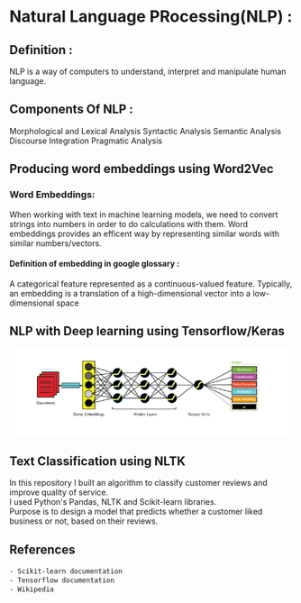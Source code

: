 # Natural Language PRocessing(NLP) :  
## Definition :  
NLP is a way of computers to understand, interpret and manipulate human language.  
## Components Of NLP :   
Morphological and Lexical Analysis
Syntactic Analysis
Semantic Analysis
Discourse Integration
Pragmatic Analysis  
  
## Producing word embeddings using Word2Vec  
  ### Word Embeddings:  
  When working with text in machine learning models, we need to convert strings into numbers in order to do   calculations with them. Word embeddings provides an efficent way by representing similar words with similar numbers/vectors.  
  #### Definition of embedding in google glossary :  
  A categorical feature represented as a continuous-valued feature. Typically, an embedding is a translation of a high-dimensional vector   into a low-dimensional space    
## NLP with Deep learning using Tensorflow/Keras  
 ![NLP with deep learning](/images/deeplearning.png)   
## Text Classification using NLTK  
In this repository I built an algorithm to classify customer reviews and improve quality of service.   
I used Python's Pandas, NLTK and Scikit-learn libraries.  
Purpose is to design a model that predicts whether a customer liked business or not, based on their reviews.  
  
## References  
    - Scikit-learn documentation  
    - Tensorflow documentation  
    - Wikipedia  
    

